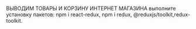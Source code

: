 ВЫВОДИМ ТОВАРЫ И КОРЗИНУ ИНТЕРНЕТ МАГАЗИНА
выполните установку  пакетов: npm i react-redux,  npm i redux, @reduxjs/toolkit,redux-toolkit.
